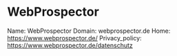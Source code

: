 
# WebProspector

Name: WebProspector
Domain: webprospector.de
Home: https://www.webprospector.de/
Privacy_policy: https://www.webprospector.de/datenschutz
